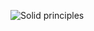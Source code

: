![Solid principles](https://github.com/babakoto/flutter_SOLID_principles-clean_architecture/blob/main/SOLID%20%26%20clean%20architecture.drawio%20.png)

